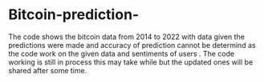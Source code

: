 # Bitcoin-prediction-
The code shows the bitcoin data from 2014 to 2022 with data given the predictions were made and accuracy of prediction cannot be determind as the code work on the given data and sentiments of users .
The code working is still in process this may take while but the updated ones will be shared after some time.
